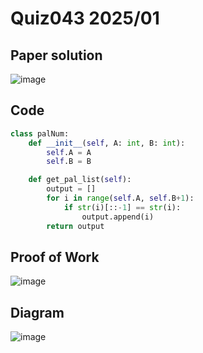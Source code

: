 # Quiz043 2025/01

## Paper solution
![image](https://github.com/user-attachments/assets/1d15b61c-5106-454b-b791-70211cc0c8c2)


## Code
```.py
class palNum:
    def __init__(self, A: int, B: int):
        self.A = A
        self.B = B

    def get_pal_list(self):
        output = []
        for i in range(self.A, self.B+1):
            if str(i)[::-1] == str(i):
                output.append(i)
        return output
```

## Proof of Work
![image](https://github.com/user-attachments/assets/5c50d50a-6438-4e47-b9b5-554efb7f7df0)

## Diagram
![image](https://github.com/user-attachments/assets/6c065baf-0f73-497d-bc46-16dbd45c9481)


